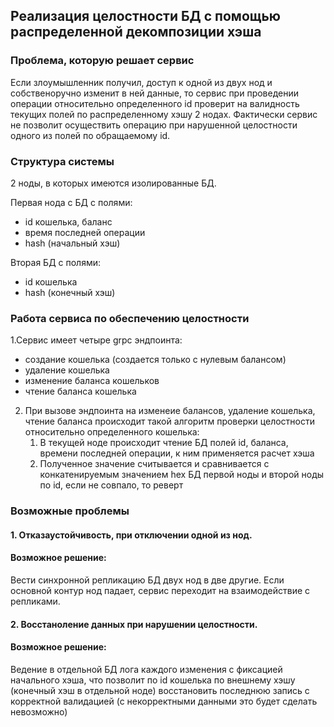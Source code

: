 ## Реализация целостности БД с помощью распределенной декомпозиции хэша

### Проблема, которую решает сервис
Если злоумышленник получил, доступ к одной из двух нод и собственоручно изменит в ней данные, то сервис при проведении операции относительно определенного id проверит на валидность текущих полей по распределенному хэшу 2 нодах. Фактически сервис не позволит осуществить операцию при нарушенной целостности одного из полей по обращаемому id.

### Структура системы
2 ноды, в которых имеются изолированные БД.

Первая нода с БД с полями: 
- id кошелька, баланс
- время последней операции
- hash (начальный хэш)

Вторая БД с полями:
- id кошелька
- hash (конечный хэш)

### Работа сервиса по обеспечению целостности
1.Сервис имеет четыре grpc эндпоинта:
- создание кошелька (создается только с нулевым балансом)
- удаление кошелька
- изменение баланса кошельков
- чтение баланса кошелька
2. При вызове эндпоинта на изменеие балансов, удаление кошелька, чтение баланса происходит такой алгоритм проверки целостности относительно определенного кошелька:
    1. В текущей ноде происходит чтение БД полей id, баланса, времени последней операции, к ним применяется расчет хэша 
    2. Полученное значение считывается и сравнивается с конкатенируемым значением hex БД первой ноды и второй ноды по id, если не совпало, то реверт
   
   
### Возможные проблемы
#### 1. Отказаустойчивость, при отключении одной из нод.
#### Возможное решение:
Вести синхронной репликацию БД двух нод в две другие. Если основной контур нод падает, сервис переходит на взаимодействие с репликами.

#### 2. Восстаноление данных при нарушении целостности.
#### Возможное решение:  
Ведение в отдельной БД лога каждого изменения с фиксацией начального хэша, что позволит по id кошелька по внешнему хэшу (конечный хэш в отдельной ноде) восстановить последнюю запись с корректной валидацией (с некорректными данными это будет сделать невозможно)